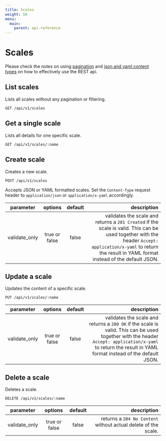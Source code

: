 ```yaml
---
title: Scales
weight: 50
menu:
  main:
    parent: api-reference
---
```


# Scales

Please check the notes on using [pagination](/documentation/api-reference/#pagination) and [json and yaml content types](/documentation/api-reference/#content-types) on how to effectively use the REST api.

## List scales

Lists all scales without any pagination or filtering.

    GET /api/v1/scales

## Get a single scale

Lists all details for one specific scale.

    GET /api/v1/scales/:name

## Create scale

Creates a new scale.

    POST /api/v1/scales

Accepts JSON or YAML formatted scales. Set the `Content-Type` request header to `application/json` or `application/x-yaml` accordingly.    

| parameter     | options           | default          | description      |
| ------------- |:-----------------:|:----------------:| -----------------:|
| validate_only | true or false     | false            | validates the scale and returns a `201 Created` if the scale is valid. This can be used together with the header `Accept: application/x-yaml` to return the result in YAML format instead of the default JSON. 

## Update a scale

Updates the content of a specific scale.

    PUT /api/v1/scales/:name

| parameter     | options           | default          | description      |
| ------------- |:-----------------:|:----------------:| ----------------:|
| validate_only | true or false     | false            | validates the scale and returns a `200 OK` if the scale is valid. This can be used together with the header `Accept: application/x-yaml` to return the result in YAML format instead of the default JSON. 

## Delete a scale

Deletes a scale.        

    DELETE /api/v1/scales/:name

| parameter     | options           | default          | description      |
| ------------- |:-----------------:|:----------------:| ----------------:|
| validate_only | true or false     | false            | returns a `204 No Content` without actual delete of the scale.
